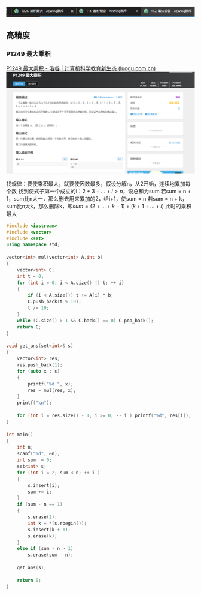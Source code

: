 ![image.png](https://raw.githubusercontent.com/ren77281/pigco-image/main/img/20230722221704.png)

## 高精度
### P1249 最大乘积
[P1249 最大乘积 - 洛谷 | 计算机科学教育新生态 (luogu.com.cn)](https://www.luogu.com.cn/problem/P1249)
![image.png](https://raw.githubusercontent.com/ren77281/pigco-image/main/img/20230723073000.png)

找规律：要使乘积最大，就要使因数最多，假设分解n，从2开始，连续地累加每个数
找到使式子第一个成立的i：$2 + 3 +... + i > n$，设总和为sum
若sum = n + 1，sum比n大一，那么删去用来累加的2，给i+1，使sum = n
若sum = n + k，sum比n大k，那么删除k，即$sum = (2+...+k-1) + (k+1+...+i)$
此时的乘积最大
```cpp
#include <iostream>
#include <vector>
#include <set>
using namespace std;

vector<int> mul(vector<int> A,int b)
{
    vector<int> C;
    int t = 0;
    for (int i = 0; i < A.size() || t; ++ i)
    {
        if (i < A.size()) t += A[i] * b;
        C.push_back(t % 10);
        t /= 10;
    }
    while (C.size() > 1 && C.back() == 0) C.pop_back();
    return C;
}

void get_ans(set<int>& s)
{
    vector<int> res;
    res.push_back(1);
    for (auto x : s)
    {
        printf("%d ", x);
        res = mul(res, x);
    }
    printf("\n");
    
    for (int i = res.size() - 1; i >= 0; -- i ) printf("%d", res[i]);
}

int main()
{
    int n;
    scanf("%d", &n);
    int sum  = 0;
    set<int> s;
    for (int i = 2; sum < n; ++ i ) 
    {
        s.insert(i);
        sum += i;
    }
    if (sum - n == 1) 
    {
        s.erase(2); 
        int k = *(s.rbegin());
        s.insert(k + 1);
        s.erase(k);
    }
    else if (sum - n > 1)
        s.erase(sum - n);

    get_ans(s);
    
    return 0;
}
```

